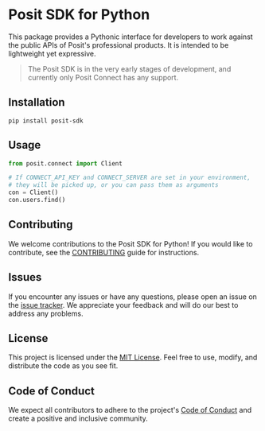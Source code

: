 # Posit SDK for Python

This package provides a Pythonic interface for developers to work against the public APIs of Posit's professional products. It is intended to be lightweight yet expressive.

> The Posit SDK is in the very early stages of development, and currently only Posit Connect has any support.

## Installation

```shell
pip install posit-sdk
```

## Usage

```python
from posit.connect import Client

# If CONNECT_API_KEY and CONNECT_SERVER are set in your environment,
# they will be picked up, or you can pass them as arguments
con = Client()
con.users.find()
```

## Contributing

We welcome contributions to the Posit SDK for Python! If you would like to contribute, see the [CONTRIBUTING](CONTRIBUTING.md) guide for instructions.

## Issues

If you encounter any issues or have any questions, please open an issue on the [issue tracker](https://github.com/posit-dev/posit-sdk-py/issues). We appreciate your feedback and will do our best to address any problems.

## License

This project is licensed under the [MIT License](LICENSE). Feel free to use, modify, and distribute the code as you see fit.

## Code of Conduct

We expect all contributors to adhere to the project's [Code of Conduct](CODE_OF_CONDUCT.md) and create a positive and inclusive community.
